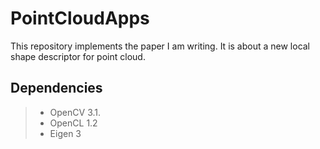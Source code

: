 # PointCloudApps
This repository implements the paper I am writing.
It is about a new local shape descriptor for point cloud.
## Dependencies
> - OpenCV 3.1.
> - OpenCL 1.2
> - Eigen 3
